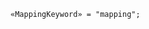 <!-- This file is generated automatically by infrastructure scripts. Please don't edit by hand. -->

```{ .ebnf .slang-ebnf #MappingKeyword }
«MappingKeyword» = "mapping";
```
